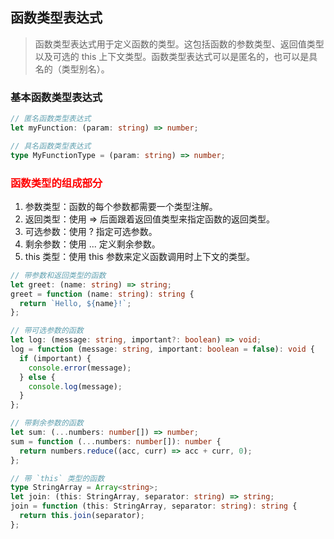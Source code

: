 ## 函数类型表达式

> 函数类型表达式用于定义函数的类型。这包括函数的参数类型、返回值类型以及可选的 this 上下文类型。函数类型表达式可以是匿名的，也可以是具名的（类型别名）。

### 基本函数类型表达式

```ts
// 匿名函数类型表达式
let myFunction: (param: string) => number;

// 具名函数类型表达式
type MyFunctionType = (param: string) => number;
```

### <font color=red>函数类型的组成部分</font>

1. 参数类型：函数的每个参数都需要一个类型注解。
2. 返回类型：使用 => 后面跟着返回值类型来指定函数的返回类型。
3. 可选参数：使用 ? 指定可选参数。
4. 剩余参数：使用 ... 定义剩余参数。
5. this 类型：使用 this 参数来定义函数调用时上下文的类型。

```ts
// 带参数和返回类型的函数
let greet: (name: string) => string;
greet = function (name: string): string {
  return `Hello, ${name}!`;
};

// 带可选参数的函数
let log: (message: string, important?: boolean) => void;
log = function (message: string, important: boolean = false): void {
  if (important) {
    console.error(message);
  } else {
    console.log(message);
  }
};

// 带剩余参数的函数
let sum: (...numbers: number[]) => number;
sum = function (...numbers: number[]): number {
  return numbers.reduce((acc, curr) => acc + curr, 0);
};

// 带 `this` 类型的函数
type StringArray = Array<string>;
let join: (this: StringArray, separator: string) => string;
join = function (this: StringArray, separator: string): string {
  return this.join(separator);
};
```
